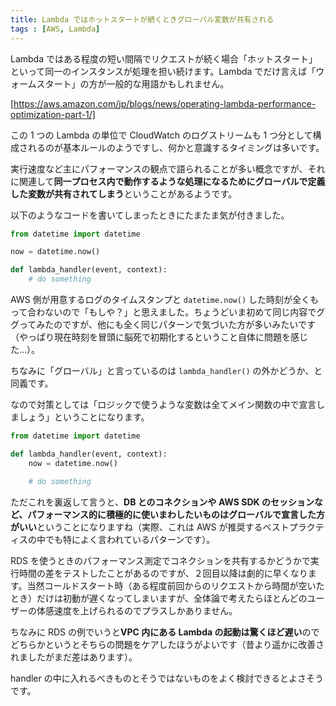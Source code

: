 ```yaml
---
title: Lambda ではホットスタートが続くときグローバル変数が共有される
tags : [AWS, Lambda]
---
```


Lambda ではある程度の短い間隔でリクエストが続く場合「ホットスタート」といって同一のインスタンスが処理を担い続けます。Lambda でだけ言えば「ウォームスタート」の方が一般的な用語かもしれません。

[https://aws.amazon.com/jp/blogs/news/operating-lambda-performance-optimization-part-1/]

この 1 つの Lambda の単位で CloudWatch のログストリームも 1 つ分として構成されるのが基本ルールのようですし、何かと意識するタイミングは多いです。

実行速度など主にパフォーマンスの観点で語られることが多い概念ですが、それに関連して**同一プロセス内で動作するような処理になるためにグローバルで定義した変数が共有されてしまう**ということがあるようです。

以下のようなコードを書いてしまったときにたまたま気が付きました。

```python
from datetime import datetime

now = datetime.now()

def lambda_handler(event, context):
    # do something
```

AWS 側が用意するログのタイムスタンプと `datetime.now()` した時刻が全くもって合わないので「もしや？」と思えました。ちょうどいま初めて同じ内容でググってみたのですが、他にも全く同じパターンで気づいた方が多いみたいです（やっぱり現在時刻を冒頭に脳死で初期化するということ自体に問題を感じた…）。

ちなみに「グローバル」と言っているのは `lambda_handler()` の外かどうか、と同義です。

なので対策としては「ロジックで使うような変数は全てメイン関数の中で宣言しましょう」ということになります。

```python
from datetime import datetime

def lambda_handler(event, context):
    now = datetime.now()

    # do something
```

ただこれを裏返して言うと、**DB とのコネクションや AWS SDK のセッションなど、パフォーマンス的に積極的に使いまわしたいものはグローバルで宣言した方がいい**ということになりますね（実際、これは AWS が推奨するベストプラクティスの中でも特によく言われているパターンです）。

RDS を使うときのパフォーマンス測定でコネクションを共有するかどうかで実行時間の差をテストしたことがあるのですが、２回目以降は劇的に早くなります。当然コールドスタート時（ある程度前回からのリクエストから時間が空いたとき）だけは初動が遅くなってしまいますが、全体論で考えたらほとんどのユーザーの体感速度を上げられるのでプラスしかありません。

ちなみに RDS の例でいうと**VPC 内にある Lambda の起動は驚くほど遅い**のでどちらかというとそちらの問題をケアしたほうがよいです（昔より遥かに改善されましたがまだ差はあります）。

handler の中に入れるべきものとそうではないものをよく検討できるとよさそうです。

